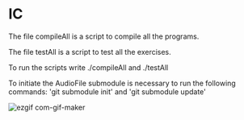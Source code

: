 # IC
<p>The file compileAll is a script to compile all the programs.
<p>The file testAll is a script to test all the exercises.
<p>To run the scripts write ./compileAll and ./testAll
<p>To initiate the AudioFile submodule is necessary to run the following commands: 'git submodule init' and 'git submodule update'

![ezgif com-gif-maker](https://user-images.githubusercontent.com/45875556/141652237-efba6166-b248-44f8-ac40-e20c4a02fa24.gif)
